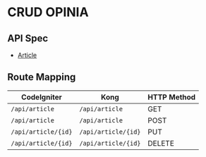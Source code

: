 # CRUD OPINIA

## API Spec

* [Article](Dokumentasi/02-article.md)

## Route Mapping

| CodeIgniter                                                     | Kong                                                                  | HTTP Method |
| --------------------------------------------------------------- | --------------------------------------------------------------------- | :---------- |
| `/api/article`                                                  | `/api/article`                                                        | GET         |
| `/api/article`                                                  | `/api/article`                                                        | POST        |
| `/api/article/{id}`                                             | `/api/article/{id}`                                                   | PUT         |
| `/api/article/{id}`                                             | `/api/article/{id}`                                                   | DELETE      |
